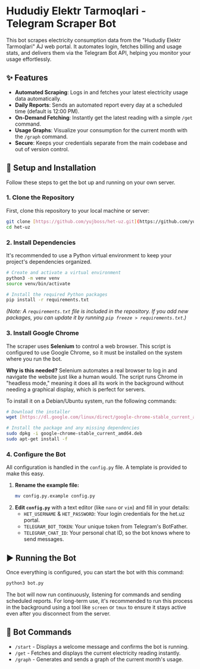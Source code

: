 # Hududiy Elektr Tarmoqlari - Telegram Scraper Bot

This bot scrapes electricity consumption data from the "Hududiy Elektr Tarmoqlari" AJ web portal. It automates login, fetches billing and usage stats, and delivers them via the Telegram Bot API, helping you monitor your usage effortlessly.

<!-- It's a good idea to add a screenshot of your bot in action here! -->

## ✨ Features

-   **Automated Scraping**: Logs in and fetches your latest electricity usage data automatically.
-   **Daily Reports**: Sends an automated report every day at a scheduled time (default is 12:00 PM).
-   **On-Demand Fetching**: Instantly get the latest reading with a simple `/get` command.
-   **Usage Graphs**: Visualize your consumption for the current month with the `/graph` command.
-   **Secure**: Keeps your credentials separate from the main codebase and out of version control.

## 🚀 Setup and Installation

Follow these steps to get the bot up and running on your own server.

### 1. Clone the Repository
First, clone this repository to your local machine or server:
```bash
git clone [https://github.com/yujboss/het-uz.git](https://github.com/yujboss/het-uz.git)
cd het-uz
```

### 2. Install Dependencies
It's recommended to use a Python virtual environment to keep your project's dependencies organized.
```bash
# Create and activate a virtual environment
python3 -m venv venv
source venv/bin/activate

# Install the required Python packages
pip install -r requirements.txt
```
*(Note: A `requirements.txt` file is included in the repository. If you add new packages, you can update it by running `pip freeze > requirements.txt`.)*

### 3. Install Google Chrome
The scraper uses **Selenium** to control a web browser. This script is configured to use Google Chrome, so it must be installed on the system where you run the bot.

**Why is this needed?** Selenium automates a real browser to log in and navigate the website just like a human would. The script runs Chrome in "headless mode," meaning it does all its work in the background without needing a graphical display, which is perfect for servers.

To install it on a Debian/Ubuntu system, run the following commands:
```bash
# Download the installer
wget [https://dl.google.com/linux/direct/google-chrome-stable_current_amd64.deb](https://dl.google.com/linux/direct/google-chrome-stable_current_amd64.deb)

# Install the package and any missing dependencies
sudo dpkg -i google-chrome-stable_current_amd64.deb
sudo apt-get install -f
```

### 4. Configure the Bot
All configuration is handled in the `config.py` file. A template is provided to make this easy.

1.  **Rename the example file:**
    ```bash
    mv config.py.example config.py
    ```
2.  **Edit `config.py`** with a text editor (like `nano` or `vim`) and fill in your details:
    -   `HET_USERNAME` & `HET_PASSWORD`: Your login credentials for the het.uz portal.
    -   `TELEGRAM_BOT_TOKEN`: Your unique token from Telegram's BotFather.
    -   `TELEGRAM_CHAT_ID`: Your personal chat ID, so the bot knows where to send messages.

## ▶️ Running the Bot
Once everything is configured, you can start the bot with this command:
```bash
python3 bot.py
```
The bot will now run continuously, listening for commands and sending scheduled reports. For long-term use, it's recommended to run this process in the background using a tool like `screen` or `tmux` to ensure it stays active even after you disconnect from the server.

## 🤖 Bot Commands

-   `/start` - Displays a welcome message and confirms the bot is running.
-   `/get` - Fetches and displays the current electricity reading instantly.
-   `/graph` - Generates and sends a graph of the current month's usage.
